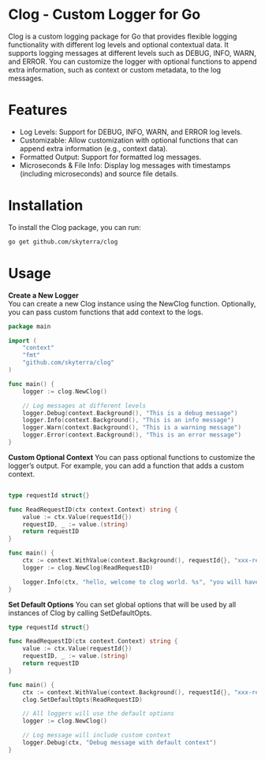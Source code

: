 # Clog - Custom Logger for Go
Clog is a custom logging package for Go that provides flexible logging functionality with different log levels and optional contextual data. It supports logging messages at different levels such as DEBUG, INFO, WARN, and ERROR. You can customize the logger with optional functions to append extra information, such as context or custom metadata, to the log messages.

# Features
- Log Levels: Support for DEBUG, INFO, WARN, and ERROR log levels.
- Customizable: Allow customization with optional functions that can append extra information (e.g., context data).
- Formatted Output: Support for formatted log messages.
- Microseconds & File Info: Display log messages with timestamps (including microseconds) and source file details.
  
# Installation
To install the Clog package, you can run:

```bash
go get github.com/skyterra/clog
```

# Usage
**Create a New Logger**  
You can create a new Clog instance using the NewClog function. Optionally, you can pass custom functions that add context to the logs.

```go
package main

import (
	"context"
	"fmt"
	"github.com/skyterra/clog"
)

func main() {
	logger := clog.NewClog()

	// Log messages at different levels
	logger.Debug(context.Background(), "This is a debug message")
	logger.Info(context.Background(), "This is an info message")
	logger.Warn(context.Background(), "This is a warning message")
	logger.Error(context.Background(), "This is an error message")
}
```

**Custom Optional Context** 
You can pass optional functions to customize the logger’s output. For example, you can add a function that adds a custom context.

```go

type requestId struct{}

func ReadRequestID(ctx context.Context) string {
    value := ctx.Value(requestId{})
    requestID, _ := value.(string)
    return requestID
}

func main() {
    ctx := context.WithValue(context.Background(), requestId{}, "xxx-request-id-xxx")
    logger := clog.NewClog(ReadRequestID)

    logger.Info(ctx, "hello, welcome to clog world. %s", "you will have a nice trip")
}
```

**Set Default Options**
You can set global options that will be used by all instances of Clog by calling SetDefaultOpts.
```go
type requestId struct{}

func ReadRequestID(ctx context.Context) string {
    value := ctx.Value(requestId{})
    requestID, _ := value.(string)
    return requestID
}

func main() {
    ctx := context.WithValue(context.Background(), requestId{}, "xxx-request-id-xxx")
    clog.SetDefaultOpts(ReadRequestID)

    // All loggers will use the default options
    logger := clog.NewClog()

    // Log message will include custom context
    logger.Debug(ctx, "Debug message with default context")
}

```
